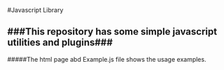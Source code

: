 #Javascript Library

###This repository has some simple javascript utilities and plugins###
----------------------------------------------------------------------

#####The html page abd Example.js file shows the usage examples.